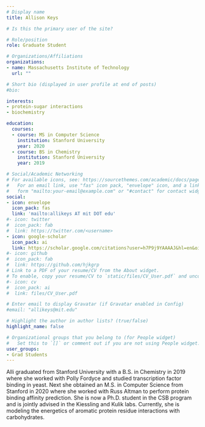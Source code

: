 ```yaml
---
# Display name
title: Allison Keys

# Is this the primary user of the site?

# Role/position
role: Graduate Student

# Organizations/Affiliations
organizations:
- name: Massachusetts Institute of Technology
  url: ""

# Short bio (displayed in user profile at end of posts)
#bio: 

interests:
- protein-sugar interactions 
- biochemistry

education:
  courses:
  - course: MS in Computer Science
    institution: Stanford University
    year: 2020
  - course: BS in Chemistry
    institution: Stanford University
    year: 2019

# Social/Academic Networking
# For available icons, see: https://sourcethemes.com/academic/docs/page-builder/#icons
#   For an email link, use "fas" icon pack, "envelope" icon, and a link in the
#   form "mailto:your-email@example.com" or "#contact" for contact widget.
social:
- icon: envelope
  icon_pack: fas
  link: 'mailto:allikeys AT mit DOT edu'
#- icon: twitter
#  icon_pack: fab
#  link: https://twitter.com/<username>
- icon: google-scholar
  icon_pack: ai
  link: https://scholar.google.com/citations?user=h7P9j9YAAAAJ&hl=en&oi=ao 
#- icon: github
#  icon_pack: fab
#  link: https://github.com/hjkgrp
# Link to a PDF of your resume/CV from the About widget.
# To enable, copy your resume/CV to `static/files/CV_User.pdf` and uncomment the lines below.
#- icon: cv
#  icon_pack: ai
#  link: files/CV_User.pdf

# Enter email to display Gravatar (if Gravatar enabled in Config)
#email: "allikeys@mit.edu"

# Highlight the author in author lists? (true/false)
highlight_name: false

# Organizational groups that you belong to (for People widget)
#   Set this to `[]` or comment out if you are not using People widget.
user_groups:
- Grad Students
---
```

Alli graduated from Stanford University with a B.S. in Chemistry in 2019 where she worked with Polly Fordyce and studied transcription factor binding in yeast. Next she obtained an M.S. in Computer Science from Stanford in 2020 where she worked with Russ Altman to perform protein binding affinity prediction. She is now a Ph.D. student in the CSB program and is jointly advised in the Kiessling and Kulik labs. Currently, she is modeling the energetics of aromatic protein residue interactions with carbohydrates.
